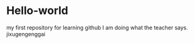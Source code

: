 # Hello-world
my first repository for learning github
I am doing what the teacher says.
jixugengenggai
